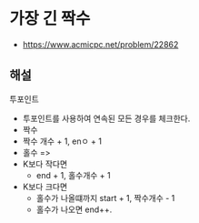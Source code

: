 # 가장 긴 짝수

- https://www.acmicpc.net/problem/22862

## 해설
투포인트

- 투포인트를 사용하여 연속된 모든 경우를 체크한다.
- 짝수
- 짝수 개수 + 1, enㅇ + 1
- 홀수 =>
- K보다 작다면
  - end + 1, 홀수개수 + 1
- K보다 크다면
  - 홀수가 나올떄까지 start + 1, 짝수개수 - 1
  - 홀수가 나오면 end++.